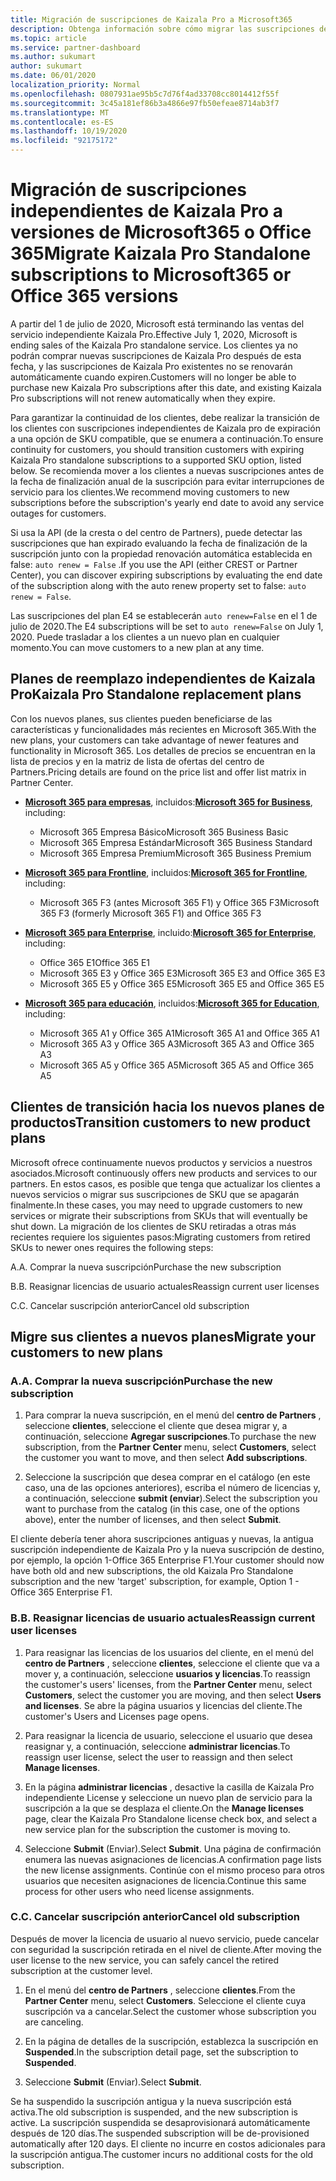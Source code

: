 ```yaml
---
title: Migración de suscripciones de Kaizala Pro a Microsoft365
description: Obtenga información sobre cómo migrar las suscripciones de Kaizala Pro a las versiones de Microsoft365 o Office 365. Lea este artículo para obtener más información sobre la transición de los clientes.
ms.topic: article
ms.service: partner-dashboard
ms.author: sukumart
author: sukumart
ms.date: 06/01/2020
localization_priority: Normal
ms.openlocfilehash: 0807931ae95b5c7d76f4ad33708cc8014412f55f
ms.sourcegitcommit: 3c45a181ef86b3a4866e97fb50efeae8714ab3f7
ms.translationtype: MT
ms.contentlocale: es-ES
ms.lasthandoff: 10/19/2020
ms.locfileid: "92175172"
---
```

# <a name="migrate-kaizala-pro-standalone-subscriptions-to-microsoft365-or-office-365-versions"></a><span data-ttu-id="59173-104">Migración de suscripciones independientes de Kaizala Pro a versiones de Microsoft365 o Office 365</span><span class="sxs-lookup"><span data-stu-id="59173-104">Migrate Kaizala Pro Standalone subscriptions to Microsoft365 or Office 365 versions</span></span>

<span data-ttu-id="59173-105">A partir del 1 de julio de 2020, Microsoft está terminando las ventas del servicio independiente Kaizala Pro.</span><span class="sxs-lookup"><span data-stu-id="59173-105">Effective July 1, 2020, Microsoft is ending sales of the Kaizala Pro standalone service.</span></span> <span data-ttu-id="59173-106">Los clientes ya no podrán comprar nuevas suscripciones de Kaizala Pro después de esta fecha, y las suscripciones de Kaizala Pro existentes no se renovarán automáticamente cuando expiren.</span><span class="sxs-lookup"><span data-stu-id="59173-106">Customers will no longer be able to purchase new Kaizala Pro subscriptions after this date, and existing Kaizala Pro subscriptions will not renew automatically when they expire.</span></span>

<span data-ttu-id="59173-107">Para garantizar la continuidad de los clientes, debe realizar la transición de los clientes con suscripciones independientes de Kaizala pro de expiración a una opción de SKU compatible, que se enumera a continuación.</span><span class="sxs-lookup"><span data-stu-id="59173-107">To ensure continuity for customers, you should transition customers with expiring Kaizala Pro standalone subscriptions to a supported SKU option, listed below.</span></span> <span data-ttu-id="59173-108">Se recomienda mover a los clientes a nuevas suscripciones antes de la fecha de finalización anual de la suscripción para evitar interrupciones de servicio para los clientes.</span><span class="sxs-lookup"><span data-stu-id="59173-108">We recommend moving customers to new subscriptions before the subscription's yearly end date to avoid any service outages for customers.</span></span>

<span data-ttu-id="59173-109">Si usa la API (de la cresta o del centro de Partners), puede detectar las suscripciones que han expirado evaluando la fecha de finalización de la suscripción junto con la propiedad renovación automática establecida en false: `auto renew = False` .</span><span class="sxs-lookup"><span data-stu-id="59173-109">If you use the API (either CREST or Partner Center), you can discover expiring subscriptions by evaluating the end date of the subscription along with the auto renew property set to false: `auto renew = False`.</span></span>

<span data-ttu-id="59173-110">Las suscripciones del plan E4 se establecerán `auto renew=False` en el 1 de julio de 2020.</span><span class="sxs-lookup"><span data-stu-id="59173-110">The E4 subscriptions will be set to `auto renew=False` on July 1, 2020.</span></span> <span data-ttu-id="59173-111">Puede trasladar a los clientes a un nuevo plan en cualquier momento.</span><span class="sxs-lookup"><span data-stu-id="59173-111">You can move customers to a new plan at any time.</span></span>

## <a name="kaizala-pro-standalone-replacement-plans"></a><span data-ttu-id="59173-112">Planes de reemplazo independientes de Kaizala Pro</span><span class="sxs-lookup"><span data-stu-id="59173-112">Kaizala Pro Standalone replacement plans</span></span>

<span data-ttu-id="59173-113">Con los nuevos planes, sus clientes pueden beneficiarse de las características y funcionalidades más recientes en Microsoft 365.</span><span class="sxs-lookup"><span data-stu-id="59173-113">With the new plans, your customers can take advantage of newer features and functionality in Microsoft 365.</span></span> <span data-ttu-id="59173-114">Los detalles de precios se encuentran en la lista de precios y en la matriz de lista de ofertas del centro de Partners.</span><span class="sxs-lookup"><span data-stu-id="59173-114">Pricing details are found on the price list and offer list matrix in Partner Center.</span></span>

- <span data-ttu-id="59173-115">[**Microsoft 365 para empresas**](https://www.microsoft.com/microsoft-365/compare-all-microsoft-365-products?&activetab=tab:primaryr2), incluidos:</span><span class="sxs-lookup"><span data-stu-id="59173-115">[**Microsoft 365 for Business**](https://www.microsoft.com/microsoft-365/compare-all-microsoft-365-products?&activetab=tab:primaryr2), including:</span></span>  
   - <span data-ttu-id="59173-116">Microsoft 365 Empresa Básico</span><span class="sxs-lookup"><span data-stu-id="59173-116">Microsoft 365 Business Basic</span></span>
   - <span data-ttu-id="59173-117">Microsoft 365 Empresa Estándar</span><span class="sxs-lookup"><span data-stu-id="59173-117">Microsoft 365 Business Standard</span></span>
   - <span data-ttu-id="59173-118">Microsoft 365 Empresa Premium</span><span class="sxs-lookup"><span data-stu-id="59173-118">Microsoft 365 Business Premium</span></span>
    
- <span data-ttu-id="59173-119">[**Microsoft 365 para Frontline**](https://www.microsoft.com/microsoft-365/microsoft-365-enterprise-f3?activetab=pivot:overviewtab), incluidos:</span><span class="sxs-lookup"><span data-stu-id="59173-119">[**Microsoft 365 for Frontline**](https://www.microsoft.com/microsoft-365/microsoft-365-enterprise-f3?activetab=pivot:overviewtab), including:</span></span>
   - <span data-ttu-id="59173-120">Microsoft 365 F3 (antes Microsoft 365 F1) y Office 365 F3</span><span class="sxs-lookup"><span data-stu-id="59173-120">Microsoft 365 F3 (formerly Microsoft 365 F1) and Office 365 F3</span></span>
    
- <span data-ttu-id="59173-121">[**Microsoft 365 para Enterprise**](https://www.microsoft.com/microsoft-365/compare-microsoft-365-enterprise-plans), incluido:</span><span class="sxs-lookup"><span data-stu-id="59173-121">[**Microsoft 365 for Enterprise**](https://www.microsoft.com/microsoft-365/compare-microsoft-365-enterprise-plans), including:</span></span> 
   - <span data-ttu-id="59173-122">Office 365 E1</span><span class="sxs-lookup"><span data-stu-id="59173-122">Office 365 E1</span></span>
   - <span data-ttu-id="59173-123">Microsoft 365 E3 y Office 365 E3</span><span class="sxs-lookup"><span data-stu-id="59173-123">Microsoft 365 E3 and Office 365 E3</span></span>
   - <span data-ttu-id="59173-124">Microsoft 365 E5 y Office 365 E5</span><span class="sxs-lookup"><span data-stu-id="59173-124">Microsoft 365 E5 and Office 365 E5</span></span>

- <span data-ttu-id="59173-125">[**Microsoft 365 para educación**](https://www.microsoft.com/education/buy-license/microsoft365), incluidos:</span><span class="sxs-lookup"><span data-stu-id="59173-125">[**Microsoft 365 for Education**](https://www.microsoft.com/education/buy-license/microsoft365), including:</span></span> 
    - <span data-ttu-id="59173-126">Microsoft 365 A1 y Office 365 A1</span><span class="sxs-lookup"><span data-stu-id="59173-126">Microsoft 365 A1 and Office 365 A1</span></span>
    - <span data-ttu-id="59173-127">Microsoft 365 A3 y Office 365 A3</span><span class="sxs-lookup"><span data-stu-id="59173-127">Microsoft 365 A3 and Office 365 A3</span></span>
    - <span data-ttu-id="59173-128">Microsoft 365 A5 y Office 365 A5</span><span class="sxs-lookup"><span data-stu-id="59173-128">Microsoft 365 A5 and Office 365 A5</span></span>

## <a name="transition-customers-to-new-product-plans"></a><span data-ttu-id="59173-129">Clientes de transición hacia los nuevos planes de productos</span><span class="sxs-lookup"><span data-stu-id="59173-129">Transition customers to new product plans</span></span>

<span data-ttu-id="59173-130">Microsoft ofrece continuamente nuevos productos y servicios a nuestros asociados.</span><span class="sxs-lookup"><span data-stu-id="59173-130">Microsoft continuously offers new products and services to our partners.</span></span> <span data-ttu-id="59173-131">En estos casos, es posible que tenga que actualizar los clientes a nuevos servicios o migrar sus suscripciones de SKU que se apagarán finalmente.</span><span class="sxs-lookup"><span data-stu-id="59173-131">In these cases, you may need to upgrade customers to new services or migrate their subscriptions from SKUs that will eventually be shut down.</span></span> <span data-ttu-id="59173-132">La migración de los clientes de SKU retiradas a otras más recientes requiere los siguientes pasos:</span><span class="sxs-lookup"><span data-stu-id="59173-132">Migrating customers from retired SKUs to newer ones requires the following steps:</span></span>

<span data-ttu-id="59173-133">A.</span><span class="sxs-lookup"><span data-stu-id="59173-133">A.</span></span> <span data-ttu-id="59173-134">Comprar la nueva suscripción</span><span class="sxs-lookup"><span data-stu-id="59173-134">Purchase the new subscription</span></span>

<span data-ttu-id="59173-135">B.</span><span class="sxs-lookup"><span data-stu-id="59173-135">B.</span></span> <span data-ttu-id="59173-136">Reasignar licencias de usuario actuales</span><span class="sxs-lookup"><span data-stu-id="59173-136">Reassign current user licenses</span></span>

<span data-ttu-id="59173-137">C.</span><span class="sxs-lookup"><span data-stu-id="59173-137">C.</span></span> <span data-ttu-id="59173-138">Cancelar suscripción anterior</span><span class="sxs-lookup"><span data-stu-id="59173-138">Cancel old subscription</span></span>


## <a name="migrate-your-customers-to-new-plans"></a><span data-ttu-id="59173-139">Migre sus clientes a nuevos planes</span><span class="sxs-lookup"><span data-stu-id="59173-139">Migrate your customers to new plans</span></span>

### <a name="a-purchase-the-new-subscription"></a><span data-ttu-id="59173-140">A.</span><span class="sxs-lookup"><span data-stu-id="59173-140">A.</span></span> <span data-ttu-id="59173-141">Comprar la nueva suscripción</span><span class="sxs-lookup"><span data-stu-id="59173-141">Purchase the new subscription</span></span>

1. <span data-ttu-id="59173-142">Para comprar la nueva suscripción, en el menú del **centro de Partners** , seleccione **clientes**, seleccione el cliente que desea migrar y, a continuación, seleccione **Agregar suscripciones**.</span><span class="sxs-lookup"><span data-stu-id="59173-142">To purchase the new subscription, from the **Partner Center** menu, select **Customers**, select the customer you want to move, and then select **Add subscriptions**.</span></span>

2. <span data-ttu-id="59173-143">Seleccione la suscripción que desea comprar en el catálogo (en este caso, una de las opciones anteriores), escriba el número de licencias y, a continuación, seleccione **submit (enviar**).</span><span class="sxs-lookup"><span data-stu-id="59173-143">Select the subscription you want to purchase from the catalog (in this case, one of the options above), enter the number of licenses, and then select **Submit**.</span></span>

<span data-ttu-id="59173-144">El cliente debería tener ahora suscripciones antiguas y nuevas, la antigua suscripción independiente de Kaizala Pro y la nueva suscripción de destino, por ejemplo, la opción 1-Office 365 Enterprise F1.</span><span class="sxs-lookup"><span data-stu-id="59173-144">Your customer should now have both old and new subscriptions, the old Kaizala Pro Standalone subscription and the new 'target' subscription, for example, Option 1 - Office 365 Enterprise F1.</span></span>

### <a name="b-reassign-current-user-licenses"></a><span data-ttu-id="59173-145">B.</span><span class="sxs-lookup"><span data-stu-id="59173-145">B.</span></span> <span data-ttu-id="59173-146">Reasignar licencias de usuario actuales</span><span class="sxs-lookup"><span data-stu-id="59173-146">Reassign current user licenses</span></span>

1. <span data-ttu-id="59173-147">Para reasignar las licencias de los usuarios del cliente, en el menú del **centro de Partners** , seleccione **clientes**, seleccione el cliente que va a mover y, a continuación, seleccione **usuarios y licencias**.</span><span class="sxs-lookup"><span data-stu-id="59173-147">To reassign the customer's users' licenses, from the **Partner Center** menu, select **Customers**, select the customer you are moving, and then select **Users and licenses**.</span></span> <span data-ttu-id="59173-148">Se abre la página usuarios y licencias del cliente.</span><span class="sxs-lookup"><span data-stu-id="59173-148">The customer's Users and Licenses page opens.</span></span>

2. <span data-ttu-id="59173-149">Para reasignar la licencia de usuario, seleccione el usuario que desea reasignar y, a continuación, seleccione **administrar licencias**.</span><span class="sxs-lookup"><span data-stu-id="59173-149">To reassign user license, select the user to reassign and then select **Manage licenses**.</span></span>

3. <span data-ttu-id="59173-150">En la página **administrar licencias** , desactive la casilla de Kaizala Pro independiente License y seleccione un nuevo plan de servicio para la suscripción a la que se desplaza el cliente.</span><span class="sxs-lookup"><span data-stu-id="59173-150">On the **Manage licenses** page, clear the Kaizala Pro Standalone license check box, and select a new service plan for the subscription the customer is moving to.</span></span>

4.  <span data-ttu-id="59173-151">Seleccione **Submit** (Enviar).</span><span class="sxs-lookup"><span data-stu-id="59173-151">Select **Submit**.</span></span> <span data-ttu-id="59173-152">Una página de confirmación enumera las nuevas asignaciones de licencias.</span><span class="sxs-lookup"><span data-stu-id="59173-152">A confirmation page lists the new license assignments.</span></span> <span data-ttu-id="59173-153">Continúe con el mismo proceso para otros usuarios que necesiten asignaciones de licencia.</span><span class="sxs-lookup"><span data-stu-id="59173-153">Continue this same process for other users who need license assignments.</span></span>

### <a name="c-cancel-old-subscription"></a><span data-ttu-id="59173-154">C.</span><span class="sxs-lookup"><span data-stu-id="59173-154">C.</span></span> <span data-ttu-id="59173-155">Cancelar suscripción anterior</span><span class="sxs-lookup"><span data-stu-id="59173-155">Cancel old subscription</span></span>

<span data-ttu-id="59173-156">Después de mover la licencia de usuario al nuevo servicio, puede cancelar con seguridad la suscripción retirada en el nivel de cliente.</span><span class="sxs-lookup"><span data-stu-id="59173-156">After moving the user license to the new service, you can safely cancel the retired subscription at the customer level.</span></span>

1.  <span data-ttu-id="59173-157">En el menú del **centro de Partners** , seleccione **clientes**.</span><span class="sxs-lookup"><span data-stu-id="59173-157">From the **Partner Center** menu, select **Customers**.</span></span> <span data-ttu-id="59173-158">Seleccione el cliente cuya suscripción va a cancelar.</span><span class="sxs-lookup"><span data-stu-id="59173-158">Select the customer whose subscription you are canceling.</span></span>

2.  <span data-ttu-id="59173-159">En la página de detalles de la suscripción, establezca la suscripción en **Suspended**.</span><span class="sxs-lookup"><span data-stu-id="59173-159">In the subscription detail page, set the subscription to **Suspended**.</span></span>

3.  <span data-ttu-id="59173-160">Seleccione **Submit** (Enviar).</span><span class="sxs-lookup"><span data-stu-id="59173-160">Select **Submit**.</span></span>

<span data-ttu-id="59173-161">Se ha suspendido la suscripción antigua y la nueva suscripción está activa.</span><span class="sxs-lookup"><span data-stu-id="59173-161">The old subscription is suspended, and the new subscription is active.</span></span> <span data-ttu-id="59173-162">La suscripción suspendida se desaprovisionará automáticamente después de 120 días.</span><span class="sxs-lookup"><span data-stu-id="59173-162">The suspended subscription will be de-provisioned automatically after 120 days.</span></span> <span data-ttu-id="59173-163">El cliente no incurre en costos adicionales para la suscripción antigua.</span><span class="sxs-lookup"><span data-stu-id="59173-163">The customer incurs no additional costs for the old subscription.</span></span>
